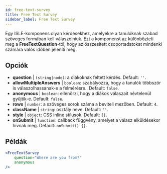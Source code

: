 ```yaml
---
id: free-text-survey 
title: Free Text Survey
sidebar_label: Free Text Survey
---
```


Egy ISLE-komponens olyan kérdésekhez, amelyekre a tanulóknak szabad szöveges formában kell válaszolniuk. Ezt a komponenst az különbözteti meg a **FreeTextQuestion**-tól, hogy az összesített csoportadatokat mindenki számára valós időben jeleníti meg.

## Opciók

* __question__ | `(string|node)`: a diákoknak feltett kérdés. Default: `''`.
* __allowMultipleAnswers__ | `boolean`: szabályozza, hogy a tanulók többször is válaszolhassanak-e a felmérésre.. Default: `false`.
* __anonymous__ | `boolean`: ellenőrzi, hogy a diákok válaszait névtelenül gyűjtik-e. Default: `false`.
* __rows__ | `number`: a szöveges sorok száma a beviteli mezőben. Default: `4`.
* __className__ | `string`: osztály neve. Default: `''`.
* __style__ | `object`: CSS inline stílusok. Default: `{}`.
* __onSubmit__ | `function`: callback függvény, amelyet a válasz elküldésekor hívnak meg. Default: `onSubmit() {}`.


## Példák

```jsx live
<FreeTextSurvey 
    question="Where are you from?"
    anonymous
/>
``` 

